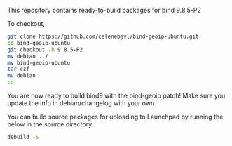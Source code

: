 This repository contains ready-to-build packages for bind 9.8.5-P2

To checkout,

```bash
git clone https://github.com/celenebjvl/bind-geoip-ubuntu.git
cd bind-geoip-ubuntu
git checkout -b 9.8.5-P2
mv debian ../
mv bind-geoip-ubuntu 
tar czf
mv debian
cd

```
You are now ready to build bind9 with the bind-geoip patch!
Make sure you update the info in debian/changelog with your own.

You can build source packages for uploading to Launchpad by running the below in the source directory.

```bash
debuild -S
```
